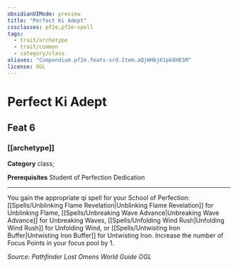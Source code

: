 ```yaml
---
obsidianUIMode: preview
title: "Perfect Ki Adept"
cssclasses: pf2e,pf2e-spell
tags:
  - trait/archetype
  - trait/common
  - category/class
aliases: "Compendium.pf2e.feats-srd.Item.aQjWHbjK1pk8HESM"
license: OGL
---
```

# Perfect Ki Adept
## Feat 6
### [[archetype]]

**Category** class; 



**Prerequisites** Student of Perfection Dedication
* * *
You gain the appropriate qi spell for your School of Perfection: [[Spells/Unblinking Flame Revelation|Unblinking Flame Revelation]] for Unblinking Flame, [[Spells/Unbreaking Wave Advance|Unbreaking Wave Advance]] for Unbreaking Waves, [[Spells/Unfolding Wind Rush|Unfolding Wind Rush]] for Unfolding Wind, or [[Spells/Untwisting Iron Buffer|Untwisting Iron Buffer]] for Untwisting Iron. Increase the number of Focus Points in your focus pool by 1.

*Source: Pathfinder Lost Omens World Guide*
*OGL*